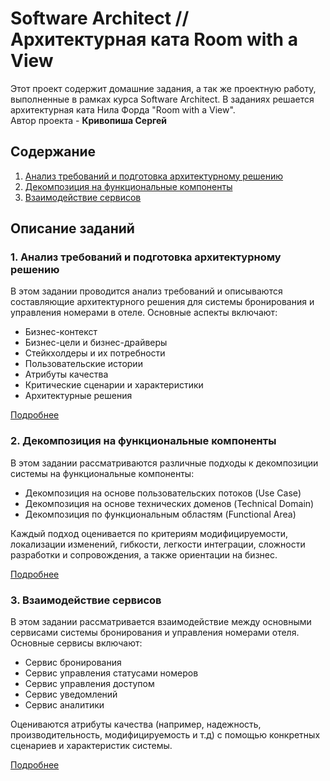 # Software Architect // Архитектурная ката Room with a View

Этот проект содержит домашние задания, а так же проектную работу, выполненные в рамках курса Software Architect. В заданиях решается архитектурная ката Нила Форда "Room with a View".\
Автор проекта - **Кривопиша Сергей**

## Содержание

1. [Анализ требований и подготовка архитектурному решению](homework_01.md)
2. [Декомпозиция на функциональные компоненты](homework_02.md)
3. [Взаимодействие сервисов](homework_03.md)

## Описание заданий

### 1. Анализ требований и подготовка архитектурному решению

В этом задании проводится анализ требований и описываются составляющие архитектурного решения для системы бронирования и управления номерами в отеле. Основные аспекты включают:

- Бизнес-контекст
- Бизнес-цели и бизнес-драйверы
- Стейкхолдеры и их потребности
- Пользовательские истории
- Атрибуты качества
- Критические сценарии и характеристики
- Архитектурные решения

[Подробнее](homework_01.md)

### 2. Декомпозиция на функциональные компоненты

В этом задании рассматриваются различные подходы к декомпозиции системы на функциональные компоненты:

- Декомпозиция на основе пользовательских потоков (Use Case)
- Декомпозиция на основе технических доменов (Technical Domain)
- Декомпозиция по функциональным областям (Functional Area)

Каждый подход оценивается по критериям модифицируемости, локализации изменений, гибкости, легкости интеграции, сложности разработки и сопровождения, а также ориентации на бизнес.

[Подробнее](homework_02.md)

### 3. Взаимодействие сервисов

В этом задании рассматривается взаимодействие между основными сервисами системы бронирования и управления номерами отеля. Основные сервисы включают:

- Сервис бронирования
- Сервис управления статусами номеров
- Сервис управления доступом
- Сервис уведомлений
- Сервис аналитики

Оцениваются атрибуты качества (например, надежность, производительность, модифицируемость и т.д) с помощью конкретных сценариев и характеристик системы.

[Подробнее](homework_03.md)
